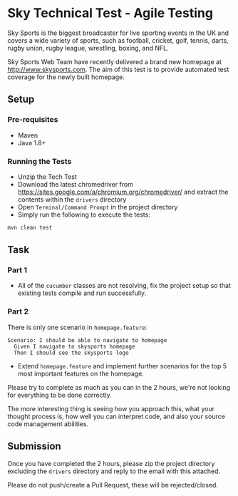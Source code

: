 # Sky Technical Test - Agile Testing

Sky Sports is the biggest broadcaster for live sporting events in the UK and covers a wide variety of sports, such as football, cricket, golf, tennis, darts, rugby union, rugby league, wrestling, boxing, and NFL.

Sky Sports Web Team have recently delivered a brand new homepage at http://www.skysports.com. The aim of this test is to provide automated test coverage for the newly built homepage.

## Setup

### Pre-requisites

- Maven
- Java 1.8+

### Running the Tests

- Unzip the Tech Test
- Download the latest chromedriver from https://sites.google.com/a/chromium.org/chromedriver/ and extract the contents within the `drivers` directory
- Open `Terminal/Command Prompt` in the project directory
- Simply run the following to execute the tests:

```bash
mvn clean test
```

## Task

### Part 1

- All of the `cucumber` classes are not resolving, fix the project setup so that existing tests compile and run successfully.

### Part 2

There is only one scenario in `homepage.feature`:

```cucumber
Scenario: I should be able to navigate to homepage
  Given I navigate to skysports homepage
  Then I should see the skysports logo
```

- Extend `homepage.feature` and implement further scenarios for the top 5 most important features on the homepage.

Please try to complete as much as you can in the 2 hours, we're not looking for everything to be done correctly.

The more interesting thing is seeing how you approach this, what your thought process is, how well you can interpret code, and also your source code management abilities.

## Submission

Once you have completed the 2 hours, please zip the project directory excluding the `drivers` directory and reply to the email with this attached.

Please do not push/create a Pull Request, these will be rejected/closed.
